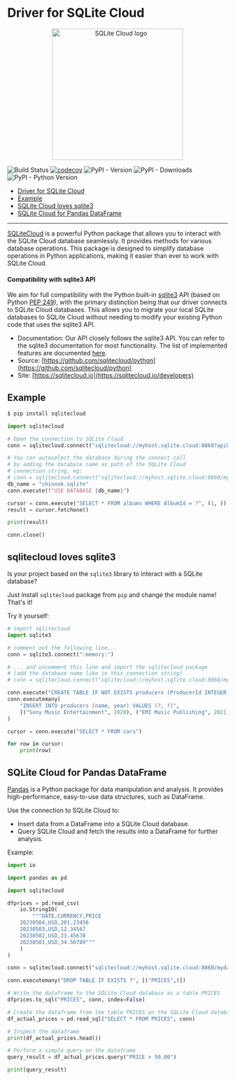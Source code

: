# Driver for SQLite Cloud

<p align="center">
  <img src="https://sqlitecloud.io/social/logo.png" height="300" alt="SQLite Cloud logo">
</p>

![Build Status](https://github.com/sqlitecloud/python/actions/workflows/deploy.yaml/badge.svg "Build Status")
[![codecov](https://codecov.io/github/sqlitecloud/python/graph/badge.svg?token=38G6FGOWKP)](https://codecov.io/github/sqlitecloud/python)
![PyPI - Version](https://img.shields.io/pypi/v/sqlitecloud?link=https%3A%2F%2Fpypi.org%2Fproject%2FSqliteCloud%2F)
![PyPI - Downloads](https://img.shields.io/pypi/dm/sqlitecloud?link=https%3A%2F%2Fpypi.org%2Fproject%2FSqliteCloud%2F)
![PyPI - Python Version](https://img.shields.io/pypi/pyversions/sqlitecloud?link=https%3A%2F%2Fpypi.org%2Fproject%2FSqliteCloud%2F)


- [Driver for SQLite Cloud](#driver-for-sqlite-cloud)
- [Example](#example)
- [SQLite Cloud loves sqlite3](#sqlite-cloud-loves-sqlite3)
- [SQLite Cloud for Pandas DataFrame](#sqlite-cloud-for-pandas-dataframe)

---

[SQLiteCloud](https://sqlitecloud.io) is a powerful Python package that allows you to interact with the SQLite Cloud database seamlessly. It provides methods for various database operations. This package is designed to simplify database operations in Python applications, making it easier than ever to work with SQLite Cloud.


#### Compatibility with sqlite3 API

We aim for full compatibility with the Python built-in [sqlite3](https://docs.python.org/3.6/library/sqlite3.html) API (based on Python [PEP 249](https://peps.python.org/pep-0249)), with the primary distinction being that our driver connects to SQLite Cloud databases. This allows you to migrate your local SQLite databases to SQLite Cloud without needing to modify your existing Python code that uses the sqlite3 API.

- Documentation: Our API closely follows the sqlite3 API. You can refer to the sqlite3 documentation for most functionality. The list of implemented features are documented [here](https://github.com/sqlitecloud/python/issues/8).
- Source: [https://github.com/sqlitecloud/python](https://github.com/sqlitecloud/python)
- Site: [https://sqlitecloud.io](https://sqlitecloud.io/developers)

## Example

```bash
$ pip install sqlitecloud
```

```python
import sqlitecloud

# Open the connection to SQLite Cloud
conn = sqlitecloud.connect("sqlitecloud://myhost.sqlite.cloud:8860?apikey=myapikey")

# You can autoselect the database during the connect call
# by adding the database name as path of the SQLite Cloud
# connection string, eg:
# conn = sqlitecloud.connect("sqlitecloud://myhost.sqlite.cloud:8860/mydatabase?apikey=myapikey")
db_name = "chinook.sqlite"
conn.execute(f"USE DATABASE {db_name}")

cursor = conn.execute("SELECT * FROM albums WHERE AlbumId = ?", (1, ))
result = cursor.fetchone()

print(result)

conn.close()
```

## sqlitecloud loves sqlite3

Is your project based on the `sqlite3` library to interact with a SQLite database?

Just install `sqlitecloud` package from `pip` and change the module name! That's it!

Try it yourself:

```python
# import sqlitecloud
import sqlite3

# comment out the following line...
conn = sqlite3.connect(":memory:")

# ... and uncomment this line and import the sqlitecloud package
# (add the database name like in this connection string)
# conn = sqlitecloud.connect("sqlitecloud://myhost.sqlite.cloud:8860/mydatabase.sqlite?apikey=myapikey")

conn.execute("CREATE TABLE IF NOT EXISTS producers (ProducerId INTEGER PRIMARY KEY, name TEXT, year INTEGER)")
conn.executemany(
    "INSERT INTO producers (name, year) VALUES (?, ?)",
    [("Sony Music Entertainment", 2020), ("EMI Music Publishing", 2021)],
)

cursor = conn.execute("SELECT * FROM cars")

for row in cursor:
    print(row)
```

## SQLite Cloud for Pandas DataFrame

[Pandas](https://pypi.org/project/pandas/) is a Python package for data manipulation and analysis. It provides high-performance, easy-to-use data structures, such as DataFrame.

Use the connection to SQLite Cloud to:
- Insert data from a DataFrame into a SQLite Cloud database.
- Query SQLite Cloud and fetch the results into a DataFrame for further analysis.

Example:

```python
import io

import pandas as pd

import sqlitecloud

dfprices = pd.read_csv(
    io.StringIO(
        """DATE,CURRENCY,PRICE
    20230504,USD,201.23456
    20230503,USD,12.34567
    20230502,USD,23.45678
    20230501,USD,34.56789"""
    )
)

conn = sqlitecloud.connect("sqlitecloud://myhost.sqlite.cloud:8860/mydatabase.sqlite?apikey=myapikey")

conn.executemany("DROP TABLE IF EXISTS ?", [("PRICES",)])

# Write the dataframe to the SQLite Cloud database as a table PRICES
dfprices.to_sql("PRICES", conn, index=False)

# Create the dataframe from the table PRICES on the SQLite Cloud database
df_actual_prices = pd.read_sql("SELECT * FROM PRICES", conn)

# Inspect the dataframe
print(df_actual_prices.head())

# Perform a simple query on the dataframe
query_result = df_actual_prices.query("PRICE > 50.00")

print(query_result)
```
